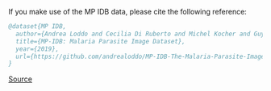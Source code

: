 If you make use of the MP IDB data, please cite the following reference:

``` bibtex 
@dataset{MP IDB,
  author={Andrea Loddo and Cecilia Di Ruberto and Michel Kocher and Guy Prod Hom},
  title={MP-IDB: Malaria Parasite Image Dataset},
  year={2019},
  url={https://github.com/andrealoddo/MP-IDB-The-Malaria-Parasite-Image-Database-for-Image-Processing-and-Analysis#mp-idb-the-malaria-parasite-image-database-for-image-processing-and-analysis}
}
```

[Source](https://github.com/andrealoddo/MP-IDB-The-Malaria-Parasite-Image-Database-for-Image-Processing-and-Analysis#mp-idb-the-malaria-parasite-image-database-for-image-processing-and-analysis)